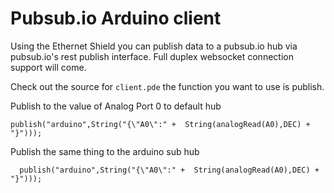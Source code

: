 # Pubsub.io Arduino client

Using the Ethernet Shield you can publish data to a pubsub.io hub via pubsub.io's rest publish interface. Full duplex websocket connection support will come.

Check out the source for `client.pde` the function you want to use is publish.

Publish to the value of Analog Port 0 to default hub
	
    publish("arduino",String("{\"A0\":" +  String(analogRead(A0),DEC) + "}")));

Publish the same thing to the arduino sub hub

	  publish("arduino",String("{\"A0\":" +  String(analogRead(A0),DEC) + "}")));